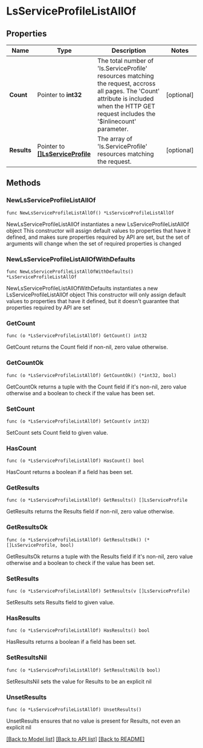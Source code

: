 # LsServiceProfileListAllOf

## Properties

Name | Type | Description | Notes
------------ | ------------- | ------------- | -------------
**Count** | Pointer to **int32** | The total number of &#39;ls.ServiceProfile&#39; resources matching the request, accross all pages. The &#39;Count&#39; attribute is included when the HTTP GET request includes the &#39;$inlinecount&#39; parameter. | [optional] 
**Results** | Pointer to [**[]LsServiceProfile**](LsServiceProfile.md) | The array of &#39;ls.ServiceProfile&#39; resources matching the request. | [optional] 

## Methods

### NewLsServiceProfileListAllOf

`func NewLsServiceProfileListAllOf() *LsServiceProfileListAllOf`

NewLsServiceProfileListAllOf instantiates a new LsServiceProfileListAllOf object
This constructor will assign default values to properties that have it defined,
and makes sure properties required by API are set, but the set of arguments
will change when the set of required properties is changed

### NewLsServiceProfileListAllOfWithDefaults

`func NewLsServiceProfileListAllOfWithDefaults() *LsServiceProfileListAllOf`

NewLsServiceProfileListAllOfWithDefaults instantiates a new LsServiceProfileListAllOf object
This constructor will only assign default values to properties that have it defined,
but it doesn't guarantee that properties required by API are set

### GetCount

`func (o *LsServiceProfileListAllOf) GetCount() int32`

GetCount returns the Count field if non-nil, zero value otherwise.

### GetCountOk

`func (o *LsServiceProfileListAllOf) GetCountOk() (*int32, bool)`

GetCountOk returns a tuple with the Count field if it's non-nil, zero value otherwise
and a boolean to check if the value has been set.

### SetCount

`func (o *LsServiceProfileListAllOf) SetCount(v int32)`

SetCount sets Count field to given value.

### HasCount

`func (o *LsServiceProfileListAllOf) HasCount() bool`

HasCount returns a boolean if a field has been set.

### GetResults

`func (o *LsServiceProfileListAllOf) GetResults() []LsServiceProfile`

GetResults returns the Results field if non-nil, zero value otherwise.

### GetResultsOk

`func (o *LsServiceProfileListAllOf) GetResultsOk() (*[]LsServiceProfile, bool)`

GetResultsOk returns a tuple with the Results field if it's non-nil, zero value otherwise
and a boolean to check if the value has been set.

### SetResults

`func (o *LsServiceProfileListAllOf) SetResults(v []LsServiceProfile)`

SetResults sets Results field to given value.

### HasResults

`func (o *LsServiceProfileListAllOf) HasResults() bool`

HasResults returns a boolean if a field has been set.

### SetResultsNil

`func (o *LsServiceProfileListAllOf) SetResultsNil(b bool)`

 SetResultsNil sets the value for Results to be an explicit nil

### UnsetResults
`func (o *LsServiceProfileListAllOf) UnsetResults()`

UnsetResults ensures that no value is present for Results, not even an explicit nil

[[Back to Model list]](../README.md#documentation-for-models) [[Back to API list]](../README.md#documentation-for-api-endpoints) [[Back to README]](../README.md)


